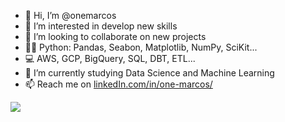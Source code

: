 - 👋 Hi, I’m @onemarcos
- 👀 I’m interested in develop new skills
- 💞️ I’m looking to collaborate on new projects
- 👨‍💻 Python: Pandas, Seabon, Matplotlib, NumPy, SciKit...
- 💻 AWS, GCP, BigQuery, SQL, DBT, ETL...
- 🌱 I’m currently studying Data Science and Machine Learning
- 📫 Reach me on [linkedIn.com/in/one-marcos/](https://www.linkedin.com/in/one-marcos/)

![](https://komarev.com/ghpvc/?username=onemarcos)

<!---

--->
